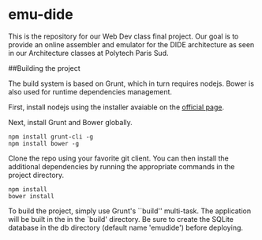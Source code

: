 emu-dide
========

This is the repository for our Web Dev class final project. Our goal is to provide an online assembler and 
emulator for the DIDE architecture as seen in our Architecture classes at Polytech Paris Sud. 

##Building the project

The build system is based on Grunt, which in turn requires nodejs. Bower is also used for runtime dependencies management.

First, install nodejs using the installer avaiable on the [official page](http://nodejs.org/). 

Next, install Grunt and Bower globally. 

```
npm install grunt-cli -g
npm install bower -g
```

Clone the repo using your favorite git client. You can then install the additional dependencies by running the appropriate commands in the project directory.

```
npm install
bower install
```

To build the project, simply use Grunt's ``build'' multi-task. The application will be built in the in the `build' directory.
Be sure to create the SQLite database in the db directory (default name 'emudide') before deploying.

